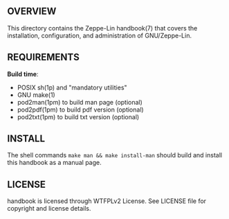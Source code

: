 OVERVIEW
--------
This directory contains the Zeppe-Lin handbook(7) that covers the
installation, configuration, and administration of GNU/Zeppe-Lin.


REQUIREMENTS
------------
**Build time**:
- POSIX sh(1p) and "mandatory utilities"
- GNU make(1)
- pod2man(1pm) to build man page    (optional)
- pod2pdf(1pm) to build pdf version (optional)
- pod2txt(1pm) to build txt version (optional)


INSTALL
-------
The shell commands `make man && make install-man` should build and
install this handbook as a manual page.


LICENSE
-------
handbook is licensed through WTFPLv2 License.
See LICENSE file for copyright and license details.
